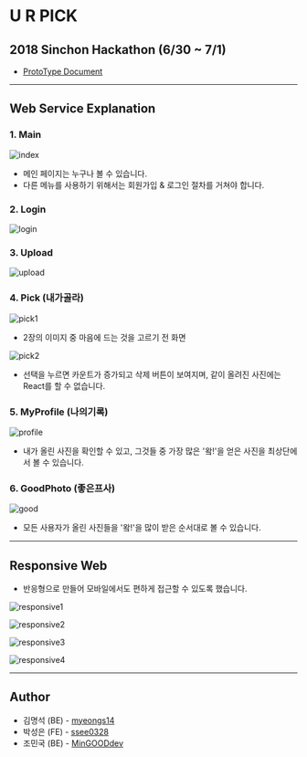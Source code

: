 # U R PICK
## 2018 Sinchon Hackathon (6/30 ~ 7/1)
* [ProtoType Document](/docs/URPICK.pdf)

---

## Web Service Explanation

### 1. Main
![index](./docs/img/index.png)
* 메인 페이지는 누구나 볼 수 있습니다.
* 다른 메뉴를 사용하기 위해서는 회원가입 & 로그인 절차를 거쳐야 합니다.

### 2. Login
![login](./docs/img/login.png)

### 3. Upload
![upload](./docs/img/create.png)

### 4. Pick (내가골라)
![pick1](./docs/img/selection.png)
* 2장의 이미지 중 마음에 드는 것을 고르기 전 화면

![pick2](./docs/img/selection1.png)
* 선택을 누르면 카운트가 증가되고 삭제 버튼이 보여지며, 같이 올려진 사진에는 React를 할 수 없습니다.

### 5. MyProfile (나의기록)
![profile](./docs/img/myprofile.png)
* 내가 올린 사진을 확인할 수 있고, 그것들 중 가장 많은 '왘!'을 얻은 사진을 최상단에서 볼 수 있습니다.

### 6. GoodPhoto (좋은프사)
![good](./docs/img/goodphoto.png)
* 모든 사용자가 올린 사진들을 '왘!'을 많이 받은 순서대로 볼 수 있습니다.

---

## Responsive Web
* 반응형으로 만들어 모바일에서도 편하게 접근할 수 있도록 했습니다.

![responsive1](./docs/img/responsive1.png)

![responsive2](./docs/img/responsive2.png)

![responsive3](./docs/img/responsive3.png)

![responsive4](./docs/img/responsive4.png)

---

## Author
* 김명석 (BE) - [myeongs14](https://github.com/myeongs14)
* 박성은 (FE) - [ssee0328](https://github.com/ssee0328)
* 조민국 (BE) - [MinGOODdev](https://github.com/MinGOODdev) 